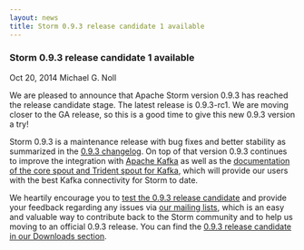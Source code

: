 ```yaml
---
layout: news
title: Storm 0.9.3 release candidate 1 available
---
```

<!--Post Header-->
<h3 class="news-title">Storm 0.9.3 release candidate 1 available</h3>
<div class="news-meta">
    <i class="fa fa-calendar"></i> Oct 20, 2014 <i class="fa fa-user"></i> Michael G. Noll
</div>
<!--Post Body-->
<p>We are pleased to announce that Apache Storm version 0.9.3 has reached the release candidate stage.  The latest release is 0.9.3-rc1.  We are moving closer to the GA release, so this is a good time to give this new 0.9.3 version a try!</p>
<p>Storm 0.9.3 is a maintenance release with bug fixes and better stability as summarized in the <a href="https://github.com/apache/storm/blob/master/CHANGELOG.md">0.9.3 changelog</a>.  On top of that version 0.9.3 continues to improve the integration with <a href="http://kafka.apache.org/">Apache Kafka</a> as well as the <a href="https://github.com/apache/storm/blob/master/external/storm-kafka/README.md" target="_blank">documentation of the core spout and Trident spout for Kafka</a>, which will provide our users with the best Kafka connectivity for Storm to date.</p>
<p>We heartily encourage you to <a href="/downloads.html">test the 0.9.3 release candidate</a> and provide your feedback regarding any issues via <a href="http://storm.apache.org/community.html">our mailing lists</a>, which is an easy and valuable way to contribute back to the Storm community and to help us moving to an official 0.9.3 release.  You can find the <a href="/downloads.html">0.9.3 release candidate in our Downloads section</a>.</p>







